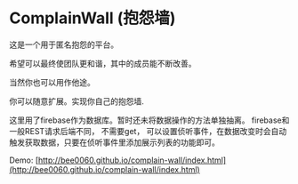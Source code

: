 # ComplainWall (抱怨墙)

这是一个用于匿名抱怨的平台。

希望可以最终使团队更和谐，其中的成员能不断改善。

当然你也可以用作他途。

你可以随意扩展。实现你自己的抱怨墙.

这里用了firebase作为数据库。暂时还未将数据操作的方法单独抽离。 firebase和一般REST请求后端不同， 不需要get， 可以设置侦听事件，在数据改变时会自动触发获取数据，只要在侦听事件里添加展示列表的功能即可。




Demo: [http://bee0060.github.io/complain-wall/index.html](http://bee0060.github.io/complain-wall/index.html)